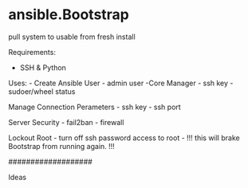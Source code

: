 # ansible.Bootstrap
pull system to usable from fresh install

Requirements:
- SSH & Python

Uses:
    - Create Ansible User
    - admin user -Core Manager
        - ssh key
        - sudoer/wheel status

Manage Connection Perameters
    - ssh key
    - ssh port

Server Security
    - fail2ban
    - firewall

Lockout Root
    - turn off ssh password access to root
    - !!! this will brake Bootstrap from running again. !!!

###################

Ideas
